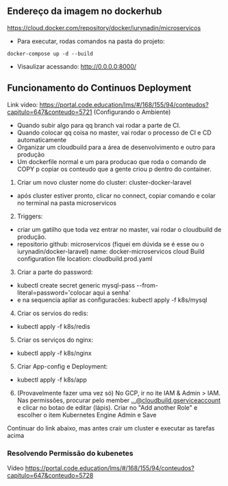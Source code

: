 ## Endereço da imagem no dockerhub

https://cloud.docker.com/repository/docker/iurynadin/microservicos

- Para executar, rodas comandos na pasta do projeto:
```
docker-compose up -d --build
```

- Visaulizar acessando: http://0.0.0.0:8000/


## Funcionamento do Continuos Deployment
Link vídeo: https://portal.code.education/lms/#/168/155/94/conteudos?capitulo=647&conteudo=5721 (Configurando o Ambiente)

- Quando subir algo para qq branch vai rodar a parte de CI.
- Quando colocar qq coisa no master, vai rodar o processo de CI e CD automaticamente
- Organizar um cloudbuild para a área de desenvolvimento e outro para produção
- Um dockerfile normal e um para producao que roda o comando de COPY p copiar os conteudo que a gente criou p dentro do container.

1. Criar um novo cluster
nome do cluster: cluster-docker-laravel
- após cluster estiver pronto, clicar no connect, copiar comando e colar no terminal na pasta microservicos

2. Triggers: 
- criar um gatilho que toda vez entrar no master, vai rodar o cloudbuild de produção. 
- repositorio github: microservicos (fiquei em dúvida se é esse ou o iurynadin/docker-laravel)
    name: docker-microservicos
    cloud Build configuration file location: cloudbuild.prod.yaml

3. Criar a parte do password:
- kubectl create secret generic mysql-pass --from-literal=password='colocar aqui a senha'
- e na sequencia apliar as configuracões: kubectl apply -f k8s/mysql

4. Criar os servios do redis:
- kubectl apply -f k8s/redis

5. Criar os serviços do nginx:
- kubectl apply -f k8s/nginx

5. Criar App-config e Deployment:
- kubectl apply -f k8s/app

6. (Provavelmente fazer uma vez só) No GCP, ir no ite IAM & Admin > IAM. Nas permissões, procurar pelo member ...@cloudbuild.gserviceaccount e clicar no botao de editar (lápis). Criar no "Add another Role" e escolher o item Kubernetes Engine Admin e Save

Continuar do link abaixo, mas antes crair um cluster e executar as tarefas acima
### Resolvendo Permissão do kubenetes
Vídeo https://portal.code.education/lms/#/168/155/94/conteudos?capitulo=647&conteudo=5728